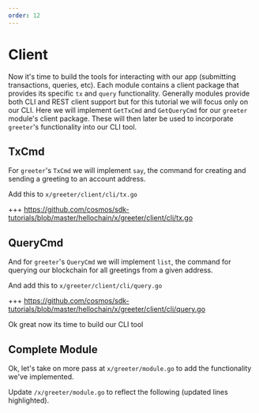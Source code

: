 ```yaml
---
order: 12
---
```


# Client

Now it's time to build the tools for interacting with our app (submitting
transactions, queries, etc). Each module contains a client package that
provides its specific `tx` and `query` functionality. Generally modules provide
both CLI and REST client support but for this tutorial we will focus only on
our CLI. Here we will implement `GetTxCmd` and `GetQueryCmd` for our `greeter`
module's client package. These will then later be used to incorporate
`greeter`'s functionality into our CLI tool.

## TxCmd

For `greeter`'s `TxCmd` we will implement `say`, the command for creating and
sending a greeting to an account address.

Add this to `x/greeter/client/cli/tx.go`

+++ https://github.com/cosmos/sdk-tutorials/blob/master/hellochain/x/greeter/client/cli/tx.go

## QueryCmd

And for `greeter`'s `QueryCmd` we will implement `list`, the command for
querying our blockchain for all greetings from a given address.

And add this to `x/greeter/client/cli/query.go`

+++ https://github.com/cosmos/sdk-tutorials/blob/master/hellochain/x/greeter/client/cli/query.go

Ok great now its time to build our CLI tool

## Complete Module

Ok, let's take on more pass at `x/greeter/module.go` to add the functionality
we've implemented.

Update `/x/greeter/module.go` to reflect the following (updated lines
highlighted).

<!-- <<< @/hellochain/x/greeter/module.go{12,45,50,50,66} -->
<!-- TODO -->
<!-- +++ https://github.com/cosmos/sdk-tutorials/blob/master/hellochain/x/greeter/module.go{12,45,50,50,66} -->
